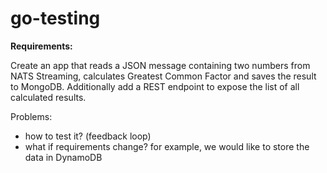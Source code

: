# go-testing

**Requirements:**

Create an app that reads a JSON message containing two numbers from NATS Streaming, calculates Greatest Common Factor and saves the result to MongoDB. Additionally add a REST endpoint to expose the list of all calculated results.


Problems:
- how to test it? (feedback loop)
- what if requirements change? for example, we would like to store the data in DynamoDB